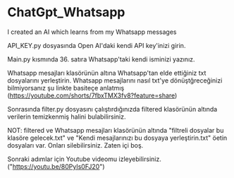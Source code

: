 # ChatGpt_Whatsapp
I created an AI which learns from my Whatsapp messages


API_KEY.py dosyasında Open AI'daki kendi API key'inizi girin.



Main.py kısmında 36. satıra Whatsapp'taki kendi isminizi yazınız.

Whatsapp mesajları klasörünün altına Whatsapp'tan elde ettiğiniz txt dosyalarını yerleştirin. 
Whatsapp mesajlarını nasıl txt'ye dönüştğreceğinizi bilmiyorsanız şu linkte basiteçe anlatmış (https://youtube.com/shorts/7fbxTMX3fv8?feature=share)

Sonrasında filter.py dosyasını çalıştırdığınızda filtered klasörünün altında verilerin temizkenmiş halini bulabilirsiniz.

NOT: filtered ve Whatsapp mesajları klasörünün altında "filtreli dosyalar bu klasöre gelecek.txt" ve "Kendi mesajlarınızı bu dosyaya yerleştirin.txt" öetin dosyaları var. Onları silebilirsiniz. Zaten içi boş.

Sonraki adımlar için Youtube videomu izleyebilirsiniz.("https://youtu.be/80PyIs0FJ20")
